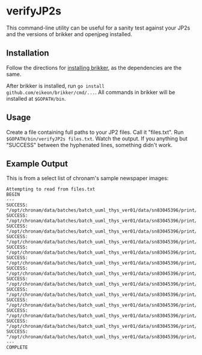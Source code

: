 verifyJP2s
=====

This command-line utility can be useful for a sanity test against your JP2s and
the versions of brikker and openjpeg installed.

Installation
-----

Follow the directions for [installing brikker](/README.md), as the dependencies
are the same.

After brikker is installed, run `go install github.com/eikeon/brikker/cmd/...`.
All commands in brikker will be installed at `$GOPATH/bin`.

Usage
-----

Create a file containing full paths to your JP2 files.  Call it "files.txt".
Run `$GOPATH/bin/verifyJP2s files.txt`.  Watch the output.  If you anything but
"SUCCESS" between the hyphenated lines, something didn't work.

Example Output
-----

This is from a select list of chronam's sample newspaper images:

```
Attempting to read from files.txt
BEGIN
---
SUCCESS: "/opt/chronam/data/batches/batch_uuml_thys_ver01/data/sn83045396/print/1911091701/0010.jp2"
SUCCESS: "/opt/chronam/data/batches/batch_uuml_thys_ver01/data/sn83045396/print/1911091701/0036.jp2"
SUCCESS: "/opt/chronam/data/batches/batch_uuml_thys_ver01/data/sn83045396/print/1911091701/0054.jp2"
SUCCESS: "/opt/chronam/data/batches/batch_uuml_thys_ver01/data/sn83045396/print/1911091701/0049.jp2"
SUCCESS: "/opt/chronam/data/batches/batch_uuml_thys_ver01/data/sn83045396/print/1911091701/0026.jp2"
SUCCESS: "/opt/chronam/data/batches/batch_uuml_thys_ver01/data/sn83045396/print/1911091701/0016.jp2"
SUCCESS: "/opt/chronam/data/batches/batch_uuml_thys_ver01/data/sn83045396/print/1911091701/0021.jp2"
SUCCESS: "/opt/chronam/data/batches/batch_uuml_thys_ver01/data/sn83045396/print/1911091701/0034.jp2"
SUCCESS: "/opt/chronam/data/batches/batch_uuml_thys_ver01/data/sn83045396/print/1911091701/0014.jp2"
SUCCESS: "/opt/chronam/data/batches/batch_uuml_thys_ver01/data/sn83045396/print/1911091701/0027.jp2"
SUCCESS: "/opt/chronam/data/batches/batch_uuml_thys_ver01/data/sn83045396/print/1911091701/0042.jp2"
SUCCESS: "/opt/chronam/data/batches/batch_uuml_thys_ver01/data/sn83045396/print/1911091701/0032.jp2"
SUCCESS: "/opt/chronam/data/batches/batch_uuml_thys_ver01/data/sn83045396/print/1911091701/0044.jp2"
---
COMPLETE
```
